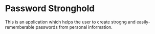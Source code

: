 # Password Stronghold
 This is an application which helps the user to create strogng and easily-rememberable passwords from personal information.
